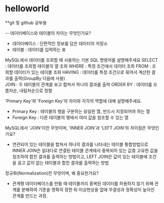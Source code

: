 # helloworld
**git 및 github 공부용

-- 데이터베이스와 테이블의 차이는 무엇인가요?
- 데이터베이스 : 단편적인 정보를 담은 데이터의 저장소
- 테이블 : 데이터를 입력하는 표

MySQL에서 데이터를 조회할 때 사용하는 기본 SQL 명령어를 설명해주세요
SELECT : 데이터를 조회할 테이블의 열 조회
WHERE : 특정 조건에서 데이터 조회
FROM : 조회할 데이터가 있는 테이블 조회
HAVING : 데이터를 특정 조건으로 묶어서 계산한 결과를 출력(GroupBy 다음에 사용)  
JOIN : 두 테이블의 관계를 보고 합쳐서 하나의 결과를 출력 
ORDER BY : 데이터를 오름차순, 내림차순으로 정렬

'Primary Key'와 'Foreign Key'의 차이와 각각의 역할에 대해 설명해주세요.
- Primary Key : 테이블의 행을 구분하는 유일한 열, 반드시 지정되어야 하는 열
- Foreign Key : 다른 테이블의 행에서 여러 값을 참조할 수 있는 열

MySQL에서 'JOIN'이란 무엇이며, 'INNER JOIN'과 'LEFT JOIN'의 차이점은 무엇인가요?
- 연관되어 있는 테이블을 합쳐서 하나의 결과를 나타내는 테이블 통합방법으로 INNER JOIN은 일대다로 연결된 테이블 관계에서 중복되어 있는 값중 고유한 값을 침조하여 합친 결과를 출력하는 방법이고, LEFT JOIN은 값이 있는 테이블에 조건을 걸고 값이 없는 테이블과 합친 결과를 출력하는 방법
  
정규화(Normalization)란 무엇이며, 왜 중요한가요?
- 관계형 데이터베이스를 만들 때 테이블끼리 중복된 데이터를 허용하지 않기 위해 관계를 분해하여 기준을 명확히 정한 뒤 이상현상을 없애 무결성과 정확성이 높아진 관계를 만드는 과정. 
